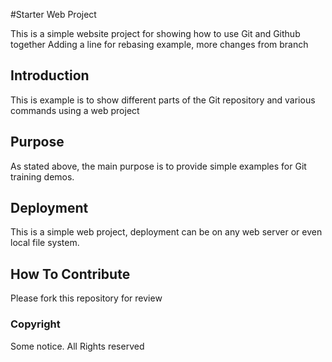 #Starter Web Project

This is a simple website project for showing how to use Git and Github together Adding a line for rebasing example, more changes from branch

## Introduction

This is example is to show different parts of the Git repository and various commands using a web project

## Purpose

As stated above, the main purpose is to provide simple examples for Git training demos.

## Deployment

This is a simple web project, deployment can be on any web server or even local file system.

## How To Contribute

Please fork this repository for review

### Copyright

Some notice. All Rights reserved
